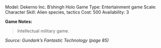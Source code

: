Model: Dekerno Inc. B’shingh Holo Game
Type: Entertainment game
Scale: Character
Skill: Alien species, tactics
Cost: 500
Availability: 3

**Game Notes:**
> Intellectual military game.

*Source: Gundark’s Fantastic Technology (page 85)*